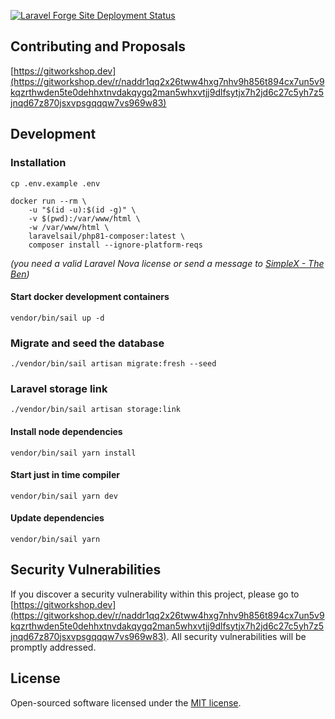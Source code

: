 [![Laravel Forge Site Deployment Status](https://img.shields.io/endpoint?url=https%3A%2F%2Fforge.laravel.com%2Fsite-badges%2Ff25a1151-9c87-4f14-9943-17d05fa736c9%3Fdate%3D1%26commit%3D1&style=plastic)](https://forge.laravel.com)

## Contributing and Proposals

[https://gitworkshop.dev](https://gitworkshop.dev/r/naddr1qq2x26tww4hxg7nhv9h856t894cx7un5v9kqzrthwden5te0dehhxtnvdakqygq2man5whxvtjj9dlfsytjx7h2jd6c27c5yh7z5jnqd67z870jsxvpsgqqqw7vs969w83)

## Development

### Installation

```cp .env.example .env```

```
docker run --rm \
    -u "$(id -u):$(id -g)" \
    -v $(pwd):/var/www/html \
    -w /var/www/html \
    laravelsail/php81-composer:latest \
    composer install --ignore-platform-reqs
```
*(you need a valid Laravel Nova license or send a message to [SimpleX - The Ben](https://simplex.chat/contact#/?v=2-4&smp=smp%3A%2F%2Fhejn2gVIqNU6xjtGM3OwQeuk8ZEbDXVJXAlnSBJBWUA%3D%40smp16.simplex.im%2FO9kuNebRK1RwpKSE73p_XDMq9-XOcuI3%23%2F%3Fv%3D1-2%26dh%3DMCowBQYDK2VuAyEAqccFXvqGHCBpm7Iq1r9mGiHe82RolsPHXI8KupC9fRQ%253D%26srv%3Dp3ktngodzi6qrf7w64mmde3syuzrv57y55hxabqcq3l5p6oi7yzze6qd.onion))*

#### Start docker development containers

```vendor/bin/sail up -d```

### Migrate and seed the database

```./vendor/bin/sail artisan migrate:fresh --seed```

### Laravel storage link

```./vendor/bin/sail artisan storage:link```

#### Install node dependencies

```vendor/bin/sail yarn install```

#### Start just in time compiler

```vendor/bin/sail yarn dev```

#### Update dependencies

```vendor/bin/sail yarn```

## Security Vulnerabilities

If you discover a security vulnerability within this project, please go to [https://gitworkshop.dev](https://gitworkshop.dev/r/naddr1qq2x26tww4hxg7nhv9h856t894cx7un5v9kqzrthwden5te0dehhxtnvdakqygq2man5whxvtjj9dlfsytjx7h2jd6c27c5yh7z5jnqd67z870jsxvpsgqqqw7vs969w83). All security vulnerabilities will be promptly addressed.

## License

Open-sourced software licensed under the [MIT license](https://opensource.org/licenses/MIT).
